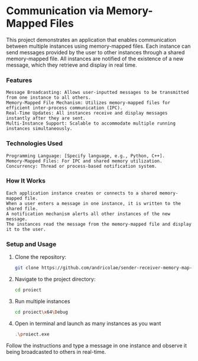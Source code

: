 # Communication via Memory-Mapped Files

This project demonstrates an application that enables communication between multiple instances using memory-mapped files. Each instance can send messages provided by the user to other instances through a shared memory-mapped file. All instances are notified of the existence of a new message, which they retrieve and display in real time.

### Features

    Message Broadcasting: Allows user-inputted messages to be transmitted from one instance to all others.
    Memory-Mapped File Mechanism: Utilizes memory-mapped files for efficient inter-process communication (IPC).
    Real-Time Updates: All instances receive and display messages instantly after they are sent.
    Multi-Instance Support: Scalable to accommodate multiple running instances simultaneously.

### Technologies Used

    Programming Language: [Specify language, e.g., Python, C++].
    Memory-Mapped Files: For IPC and shared memory utilization.
    Concurrency: Thread or process-based notification system.

### How It Works

    Each application instance creates or connects to a shared memory-mapped file.
    When a user enters a message in one instance, it is written to the shared file.
    A notification mechanism alerts all other instances of the new message.
    The instances read the message from the memory-mapped file and display it to the user.

### Setup and Usage

1. Clone the repository:
   ```bash
   git clone https://github.com/andricolae/sender-receiver-memory-map-C.git

2. Navigate to the project directory:
   ```bash
   cd proiect

3. Run multiple instances
   ```bash
   cd proiect\x64\Debug

4. Open in terminal and launch as many instances as you want
   ```bash
   .\proiect.exe

Follow the instructions and type a message in one instance and observe it being broadcasted to others in real-time.
